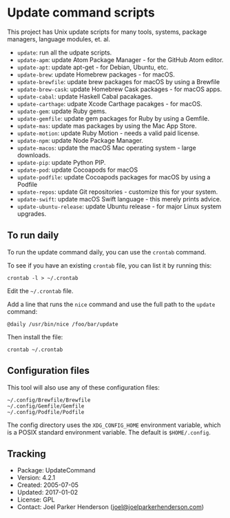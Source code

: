 # Update command scripts

This project has Unix update scripts for many tools,
systems, package managers, language modules, et. al.

 * `update`: run all the udpate scripts.
 * `update-apm`: update Atom Package Manager - for the GitHub Atom editor.
 * `update-apt`: update apt-get - for Debian, Ubuntu, etc.
 * `update-brew`: update Homebrew packages - for macOS.
 * `update-brewfile`: update brew packages for macOS by using a Brewfile
 * `update-brew-cask`: update Homebrew Cask packages - for macOS apps.
 * `update-cabal`: update Haskell Cabal pacakages.
 * `update-carthage`: udpate Xcode Carthage pacakges - for macOS.
 * `update-gem`: update Ruby gems.
 * `update-gemfile`: update gem packages for Ruby by using a Gemfile.
 * `update-mas`: update mas packages by using the Mac App Store.
 * `update-motion`: update Ruby Motion - needs a valid paid license.
 * `update-npm`: update Node Package Manager.
 * `update-macos`: update the macOS Mac operating system - large downloads.
 * `update-pip`: update Python PIP.
 * `update-pod`: update Cocoapods for macOS
 * `update-podfile`: update Cocoapods packages for macOS by using a Podfile
 * `update-repos`: update Git repositories - customize this for your system.
 * `update-swift`: update macOS Swift language - this merely prints advice.
 * `update-ubuntu-release`: update Ubuntu release - for major Linux system upgrades.

## To run daily

To run the update command daily, you can use the `crontab` command.

To see if you have an existing `crontab` file, you can list it by running this:

    crontab -l > ~/.crontab

Edit the `~/.crontab` file.

Add a line that runs the `nice` command and use the full path to the `update` command:

    @daily /usr/bin/nice /foo/bar/update

Then install the file:

    crontab ~/.crontab


## Configuration files

This tool will also use any of these configuration files:

    ~/.config/Brewfile/Brewfile
    ~/.config/Gemfile/Gemfile
    ~/.config/Podfile/Podfile

The config directory uses the `XDG_CONFIG_HOME` environment variable, which is a POSIX standard environment variable. The default is `$HOME/.config`.


## Tracking

  * Package: UpdateCommand
  * Version: 4.2.1
  * Created: 2005-07-05
  * Updated: 2017-01-02
  * License: GPL
  * Contact: Joel Parker Henderson (joel@joelparkerhenderson.com)
